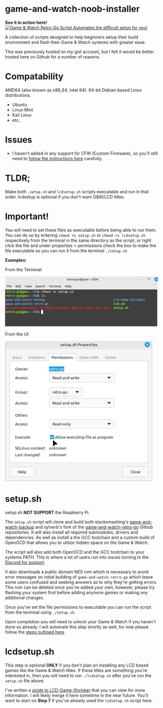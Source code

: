 # game-and-watch-noob-installer

**See it in action here!**
[![Game & Watch Retro-Go Script Automates the difficult setup for you!](https://i.imgur.com/lX94I1H.png)](https://www.youtube.com/watch?v=5zW2zcGp8dw "Game & Watch Retro-Go Script Automates the difficult setup for you!")

A collection of scripts designed to help beginners setup their build environment and flash their Game &amp; Watch systems with greater ease.

This was previously hosted on my gist account, but I felt it would be better hosted here on Github for a number of reasons.

# Compatability
AMD64 (also known as x86_64, Intel 64). 64-bit Debian based Linux distributions.

- Ubuntu
- Linux Mint
- Kali Linux
- etc..

# Issues

- I haven't added in any support for CFW (Custom Firmware), so you'll still need to [follow the instructions here](https://github.com/sylverb/game-and-watch-retro-go#custom-firmware-cfw) carefully.

# TLDR;

Make both `.setup.sh` and `lcdsetup.sh` scripts executable and run in that order. lcdsetup is optional if you don't want G&W/LCD titles.

# Important!
You will need to set these files as executable before being able to run them. You can do so by entering `chmod +x setup.sh` or `chmod +x lcdsetup.sh` respectively from the terminal in the same directory as the script, or right click the file and under properties > permissions check the box to make the file executable so you can run it from the terminal `./setup.sh`

**Examples:**

From the Terminal:

![chmod terminal command example](https://github.com/DNA64/game-and-watch-noob-installer/blob/main/images/chmod.png)

From the UI:

![Executable permissions example](https://github.com/DNA64/game-and-watch-noob-installer/blob/main/images/permisions.png)


# setup.sh

setup.sh **NOT SUPPORT** the Raspberry Pi.

The `setup.sh` script will clone and build both stacksmashing's [game-and-watch-backup](https://github.com/ghidraninja/game-and-watch-backup) and sylverb's fork of the [game-and-watch-retro-go](https://github.com/sylverb/game-and-watch-retro-go) Github repositories. It will also install all required submodules, drivers and dependencies. As well as install a the GCC toolchain and a custom build of OpenOCD that allows you to utilize hidden space on the Game & Watch.

The script will also add both OpenOCD and the GCC toolchain to your systems PATH. This is where a lot of users run into issues turning to the [Discord for support](https://discord.gg/rE2nHVAKvn).

It also downloads a public domain NES rom which is necessary to avoid error messages on initial building of `game-and-watch-retro-go` which leave some users confused and seeking answers as to why they're getting errors. This rom can be deleted once you've added your own, however, please try flashing your system first before adding anymore games or making any additional changes.

Once you've set the file permissions to executable you can run the script from the terminal using `./setup.sh`.

Upon completion you will need to unlock your Game & Watch if you haven't done so already. I will automate this step shortly as well, for now please follow the [steps outlined here](https://github.com/ghidraninja/game-and-watch-backup#usage).

# lcdsetup.sh

This step is optional **ONLY** if you don't plan on installing any LCD based games like the Game & Watch titles. If these titles are something you're interested in, then you will need to run `./lcdsetup.sh` after you've run the `setup.sh` file above.

I've written a [guide to LCD-Game-Shrinker](https://gist.github.com/DNA64/16fed499d6bd4664b78b4c0a9638e4ef) that you can view for more information. I will likely merge it here sometime in the near future. You'll want to start on **Step 7** if you've already used the `lcdsetup.sh` script here.
